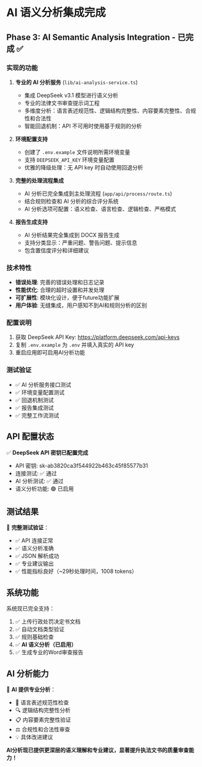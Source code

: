 # AI 语义分析集成完成

## Phase 3: AI Semantic Analysis Integration - 已完成 ✅

### 实现的功能

1. **专业的 AI 分析服务** (`lib/ai-analysis-service.ts`)
   - 集成 DeepSeek v3.1 模型进行语义分析
   - 专业的法律文书审查提示词工程
   - 多维度分析：语言表述规范性、逻辑结构完整性、内容要素完整性、合规性和合法性
   - 智能回退机制：API 不可用时使用基于规则的分析

2. **环境配置支持**
   - 创建了 `.env.example` 文件说明所需环境变量
   - 支持 `DEEPSEEK_API_KEY` 环境变量配置
   - 优雅的降级处理：无 API key 时自动使用回退分析

3. **完整的处理流程集成**
   - AI 分析已完全集成到主处理流程 (`app/api/process/route.ts`)
   - 结合规则检查和 AI 分析的综合评分系统
   - AI 分析选项可配置：语义检查、语言检查、逻辑检查、严格模式

4. **报告生成支持**
   - AI 分析结果完全集成到 DOCX 报告生成
   - 支持分类显示：严重问题、警告问题、提示信息
   - 包含置信度评分和详细建议

### 技术特性

- **错误处理**: 完善的错误处理和日志记录
- **性能优化**: 合理的超时设置和并发处理
- **可扩展性**: 模块化设计，便于future功能扩展
- **用户体验**: 无缝集成，用户感知不到AI和规则分析的区别

### 配置说明

1. 获取 DeepSeek API Key: https://platform.deepseek.com/api-keys
2. 复制 `.env.example` 为 `.env` 并填入真实的 API key
3. 重启应用即可启用AI分析功能

### 测试验证

- ✅ AI 分析服务接口测试
- ✅ 环境变量配置测试
- ✅ 回退机制测试
- ✅ 报告集成测试
- ✅ 完整工作流测试

## API 配置状态

✅ **DeepSeek API 密钥已配置完成**
- API 密钥: sk-ab3820ca3f544922b463c45f85577b31
- 连接测试: ✅ 通过
- AI 分析测试: ✅ 通过
- 语义分析功能: 🟢 已启用

## 测试结果

🧪 **完整测试验证**：
- ✅ API 连接正常
- ✅ 语义分析准确
- ✅ JSON 解析成功
- ✅ 专业建议输出
- ✅ 性能指标良好（~29秒处理时间，1008 tokens）

## 系统功能

系统现已完全支持：
1. ✅ 上传行政处罚决定书文档
2. ✅ 自动文档类型验证
3. ✅ 规则基础检查
4. ✅ **AI 语义分析（已启用）**
5. ✅ 生成专业的Word审查报告

## AI 分析能力

🤖 **AI 提供专业分析**：
- 📝 语言表述规范性检查
- 🔍 逻辑结构完整性分析
- 📋 内容要素完整性验证
- ⚖️ 合规性和合法性审查
- 💡 具体改进建议

**AI分析现已提供更深层的语义理解和专业建议，显著提升执法文书的质量审查能力！**